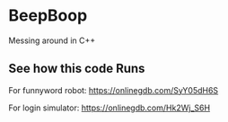 # BeepBoop
Messing around in C++

## See how this code Runs

For funnyword robot: https://onlinegdb.com/SyY05dH6S

For login simulator: https://onlinegdb.com/Hk2Wj_S6H

